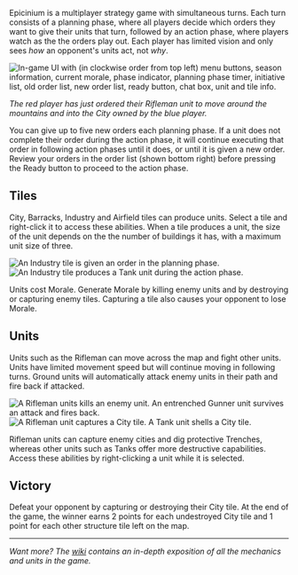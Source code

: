 
Epicinium is a multiplayer strategy game with simultaneous turns.
Each turn consists of a planning phase, where all players decide which orders they want to give their units that turn,
followed by an action phase, where players watch as the the orders play out.
Each player has limited vision and only sees *how* an opponent's units act, not *why*.

![In-game UI with (in clockwise order from top left) menu buttons, season information, current morale, phase indicator, planning phase timer, initiative list, old order list, new order list, ready button, chat box, unit and tile info.](https://i.imgur.com/My8AQ2w.gif "In-game UI with (in clockwise order from top left) menu buttons, season information, current morale, phase indicator, planning phase timer, initiative list, old order list, new order list, ready button, chat box, unit and tile info.")

*The red player has just ordered their Rifleman unit to move around the mountains and into the City owned by the blue player.*

You can give up to five new orders each planning phase.
If a unit does not complete their order during the action phase, it will continue executing that order in following action phases until it does,
or until it is given a new order.
Review your orders in the order list (shown bottom right) before pressing the Ready button to proceed to the action phase.

## Tiles

City, Barracks, Industry and Airfield tiles can produce units.
Select a tile and right-click it to access these abilities.
When a tile produces a unit, the size of the unit depends on the the number of buildings it has, with a maximum unit size of three.

![An Industry tile is given an order in the planning phase.](https://i.imgur.com/lLEm6hp.gif "An Industry tile is given an order in the planning phase.")
![An Industry tile produces a Tank unit during the action phase.](https://i.imgur.com/Cfn27ob.gif "An Industry tile produces a Tank unit during the action phase.")

Units cost Morale. Generate Morale by killing enemy units and by destroying or capturing enemy tiles. Capturing a tile also causes your opponent to lose Morale.

## Units

Units such as the Rifleman can move across the map and fight other units.
Units have limited movement speed but will continue moving in following turns.
Ground units will automatically attack enemy units in their path
and fire back if attacked.

![A Rifleman units kills an enemy unit. An entrenched Gunner unit survives an attack and fires back.](https://i.imgur.com/CAOMH7V.gif "A Rifleman units kills an enemy unit. An entrenched Gunner unit survives an attack and fires back.")
![A Rifleman unit captures a City tile. A Tank unit shells a City tile.](https://i.imgur.com/bzknvfL.gif "A Rifleman unit captures a City tile. A Tank unit shells a City tile.")

Rifleman units can capture enemy cities and dig protective Trenches,
whereas other units such as Tanks offer more destructive capabilities.
Access these abilities by right-clicking a unit while it is selected.

## Victory

Defeat your opponent by capturing or destroying their City tile.
At the end of the game, the winner earns 2 points for each undestroyed City tile and 1 point for each other structure tile left on the map.

---

*Want more?*
*The [wiki](https://github.com/abunchofhacks/epicinium-documentation/wiki) contains an in-depth exposition of all the mechanics and units in the game.*
